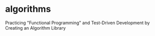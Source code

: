 # algorithms
Practicing "Functional Programming" and Test-Driven Development by Creating an Algorithm Library
